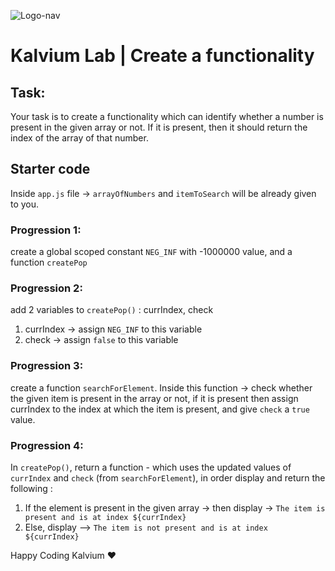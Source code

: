 ![Logo-nav](https://s3.ap-south-1.amazonaws.com/kalvi-education.github.io/front-end-web-development/Kalvium-Logo.png)

# Kalvium Lab | Create a functionality

## Task: 
Your task is to create a functionality which can identify whether a number is present in the given array or not.
If it is present, then it should return the index of the array of that number.

## Starter code

Inside `app.js` file -> `arrayOfNumbers` and `itemToSearch` will be already given to you.

### Progression 1:

create a global scoped constant `NEG_INF` with -1000000 value, and a function `createPop`

### Progression 2: 

add 2 variables to `createPop()` : currIndex, check
1. currIndex -> assign `NEG_INF` to this variable
2. check -> assign `false` to this variable

### Progression 3: 

create a function `searchForElement`.
Inside this function -> check whether the given item is present in the array or not, if it is present then assign currIndex to the index at which the item is present, and give `check` a `true` value.

### Progression 4: 

In `createPop()`, return a function - which uses the updated values of `currIndex` and `check` (from `searchForElement`), in order display and return the following :

1. If the element is present in the given array -> then display -> `The item is present and is at index ${currIndex}`
2. Else, display --> `The item is not present and is at index ${currIndex}`



Happy Coding Kalvium ❤️

